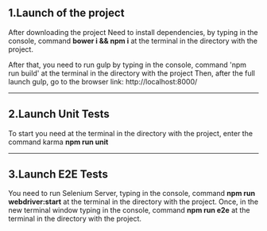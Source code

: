 ## 1.Launch of the project

After downloading the project
Need to install dependencies, by typing in the console, command **bower i && npm i**
at the terminal in the directory with the project.

After that, you need to run gulp by typing in the console, command 'npm run build'
at the terminal in the directory with the project
Then, after the full launch gulp, go to the browser link:
http://localhost:8000/

--------------------------

## 2.Launch Unit Tests

To start you need at the terminal in the directory with the project, enter the command
karma **npm run unit**

--------------------------

## 3.Launch E2E Tests

You need to run Selenium Server, typing in the console, command **npm run webdriver:start**
at the terminal in the directory with the project.
Once, in the new terminal window typing in the console, command **npm run e2e**
at the terminal in the directory with the project.
